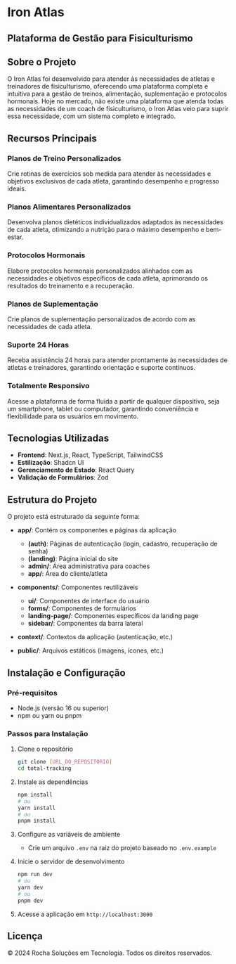 # Iron Atlas

## Plataforma de Gestão para Fisiculturismo

## Sobre o Projeto

O Iron Atlas foi desenvolvido para atender às necessidades de atletas e treinadores de fisiculturismo, oferecendo uma plataforma completa e intuitiva para a gestão de treinos, alimentação, suplementação e protocolos hormonais. Hoje no mercado, não existe uma plataforma que atenda todas as necessidades de um coach de fisiculturismo, o Iron Atlas veio para suprir essa necessidade, com um sistema completo e integrado.

## Recursos Principais

### Planos de Treino Personalizados

Crie rotinas de exercícios sob medida para atender às necessidades e objetivos exclusivos de cada atleta, garantindo desempenho e progresso ideais.

### Planos Alimentares Personalizados

Desenvolva planos dietéticos individualizados adaptados às necessidades de cada atleta, otimizando a nutrição para o máximo desempenho e bem-estar.

### Protocolos Hormonais

Elabore protocolos hormonais personalizados alinhados com as necessidades e objetivos específicos de cada atleta, aprimorando os resultados do treinamento e a recuperação.

### Planos de Suplementação

Crie planos de suplementação personalizados de acordo com as necessidades de cada atleta.

### Suporte 24 Horas

Receba assistência 24 horas para atender prontamente às necessidades de atletas e treinadores, garantindo orientação e suporte contínuos.

### Totalmente Responsivo

Acesse a plataforma de forma fluida a partir de qualquer dispositivo, seja um smartphone, tablet ou computador, garantindo conveniência e flexibilidade para os usuários em movimento.

## Tecnologias Utilizadas

- **Frontend**: Next.js, React, TypeScript, TailwindCSS
- **Estilização**: Shadcn UI
- **Gerenciamento de Estado**: React Query
- **Validação de Formulários**: Zod

## Estrutura do Projeto

O projeto está estruturado da seguinte forma:

- **app/**: Contém os componentes e páginas da aplicação

  - **(auth)**: Páginas de autenticação (login, cadastro, recuperação de senha)
  - **(landing)**: Página inicial do site
  - **admin/**: Área administrativa para coaches
  - **app/**: Área do cliente/atleta

- **components/**: Componentes reutilizáveis

  - **ui/**: Componentes de interface do usuário
  - **forms/**: Componentes de formulários
  - **landing-page/**: Componentes específicos da landing page
  - **sidebar/**: Componentes da barra lateral

- **context/**: Contextos da aplicação (autenticação, etc.)

- **public/**: Arquivos estáticos (imagens, ícones, etc.)

## Instalação e Configuração

### Pré-requisitos

- Node.js (versão 16 ou superior)
- npm ou yarn ou pnpm

### Passos para Instalação

1. Clone o repositório

   ```bash
   git clone [URL_DO_REPOSITÓRIO]
   cd total-tracking
   ```

2. Instale as dependências

   ```bash
   npm install
   # ou
   yarn install
   # ou
   pnpm install
   ```

3. Configure as variáveis de ambiente

   - Crie um arquivo `.env` na raiz do projeto baseado no `.env.example`

4. Inicie o servidor de desenvolvimento

   ```bash
   npm run dev
   # ou
   yarn dev
   # ou
   pnpm dev
   ```

5. Acesse a aplicação em `http://localhost:3000`

## Licença

© 2024 Rocha Soluções em Tecnologia. Todos os direitos reservados.

